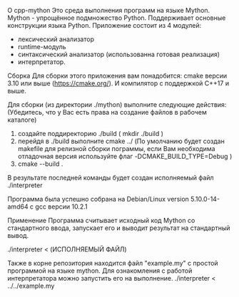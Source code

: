 О cpp-mython
Это среда выполнения программ на языке Mython. 
Mython - упрощённое подмножество Python.
Поддерживает основные конструкции языка Python. 
Приложение состоит из 4 модулей: 
  - лексический анализатор
  - runtime-модуль 
  - синтаксический анализатор (использованна готовая реализация)
  - интерпретатор.
  
Сборка
Для сборки этого приложения вам понадобится: cmake версии 3.10 или выше (https://cmake.org/).
И компилятор с поддержкой С++17 и выше.

Для сборки (из директории ./mython) выполните следующие действия:
(Убедитесь, что у Вас есть права на создание файлов в рабочем каталоге)

1. создайте поддиректорию ./build
( mkdir ./build )
2. перейдя в ./build выполните
cmake ../ 
(По умолчанию будет создан makefile для релизной сборки пограммы,
если Вам необходима отладочная версия используйте флаг -DCMAKE_BUILD_TYPE=Debug )
3. cmake --build .

В результате последней команды будет создан исполняемый файл ./interpreter

Программа была успешно собрана на Debian/Linux version 5.10.0-14-amd64 с gcc версии 10.2.1

Применение
Программа считывает исходный код Mython со стандартного ввода, запускает его и выводит результат на стандартный вывод.

./interpreter < (ИСПОЛНЯЕМЫЙ ФАЙЛ)

Также в корне репозитория находится файл "example.my" с простой программой на языке mython.
Для ознакомления с работой интерпретатора можно запустить его на выполнение.
./interpreter < ../../example.my
